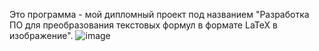 Это программа - мой дипломный проект под названием "Разработка ПО для преобразования текстовых формул в формате LaTeX в изображение".
![image](https://github.com/EkoRiri/PhotoFormula/assets/73614753/147e87c7-b895-4727-8e89-2fa474ea22a5)
